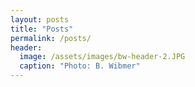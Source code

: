 ```yaml
---
layout: posts
title: "Posts"
permalink: /posts/
header:
  image: /assets/images/bw-header-2.JPG
  caption: "Photo: B. Wibmer"
---
```

